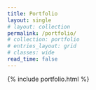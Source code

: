 ```yaml
---
title: Portfolio
layout: single
# layout: collection
permalink: /portfolio/
# collection: portfolio
# entries_layout: grid
# classes: wide
read_time: false
---
```

{% include portfolio.html %}
